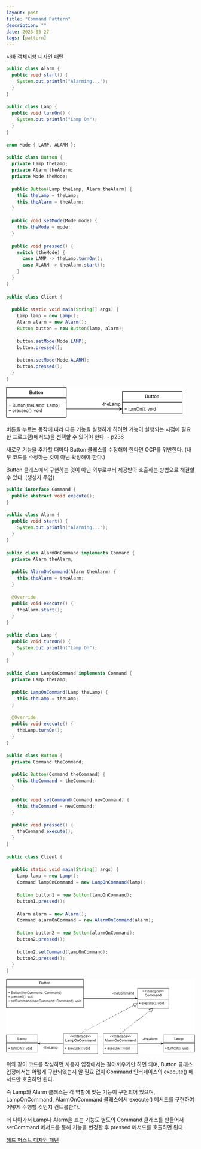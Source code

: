 ```yaml
---
layout: post
title: "Command Pattern"
description: ""
date: 2023-05-27
tags: [pattern]
---
```


<a href="http://www.yes24.com/Product/Goods/12501269">자바 객체지향 디자인 패턴</a>

```java
public class Alarm {
  public void start() {
    System.out.println("Alarming...");
  }
}

public class Lamp {
  public void turnOn() {
    System.out.println("Lamp On");
  }
}

enum Mode { LAMP, ALARM };

public class Button {
  private Lamp theLamp;
  private Alarm theAlarm;
  private Mode theMode;

  public Button(Lamp theLamp, Alarm theAlarm) {
    this.theLamp = theLamp;
    this.theAlarm = theAlarm;
  }

  public void setMode(Mode mode) {
    this.theMode = mode;
  }

  public void pressed() {
    switch (theMode) {
      case LAMP -> theLamp.turnOn();
      case ALARM -> theAlarm.start();
    }
  }
}

public class Client {

  public static void main(String[] args) {
    Lamp lamp = new Lamp();
    Alarm alarm = new Alarm();
    Button button = new Button(lamp, alarm);

    button.setMode(Mode.LAMP);
    button.pressed();

    button.setMode(Mode.ALARM);
    button.pressed();
  }
}
```

![0](/assets/images/command-pattern/0.png)

버튼을 누르는 동작에 따라 다른 기능을 실행하게 하려면 기능이 실행되는 시점에 필요한 프로그램(메서드)을 선택할 수 있어야 한다. - p236

새로운 기능을 추가할 때마다 Button 클래스를 수정해야 한다면 OCP를 위반한다. (내부 코드를 수정하는 것이 아닌 확장해야 한다.)

Button 클래스에서 구현하는 것이 아닌 외부로부터 제공받아 호출하는 방법으로 해결할 수 있다. (생성자 주입)

```java
public interface Command {
  public abstract void execute();
}

public class Alarm {
  public void start() {
    System.out.println("Alarming...");
  }
}

public class AlarmOnCommand implements Command {
  private Alarm theAlarm;

  public AlarmOnCommand(Alarm theAlarm) {
    this.theAlarm = theAlarm;
  }

  @Override
  public void execute() {
    theAlarm.start();
  }
}

public class Lamp {
  public void turnOn() {
    System.out.println("Lamp On");
  }
}

public class LampOnCommand implements Command {
  private Lamp theLamp;

  public LampOnCommand(Lamp theLamp) {
    this.theLamp = theLamp;
  }

  @Override
  public void execute() {
    theLamp.turnOn();
  }
}

public class Button {
  private Command theCommand;

  public Button(Command theCommand) {
    this.theCommand = theCommand;
  }

  public void setCommand(Command newCommand) {
    this.theCommand = newCommand;
  }

  public void pressed() {
    theCommand.execute();
  }
}

public class Client {

  public static void main(String[] args) {
    Lamp lamp = new Lamp();
    Command lampOnCommand = new LampOnCommand(lamp);

    Button button1 = new Button(lampOnCommand);
    button1.pressed();

    Alarm alarm = new Alarm();
    Command alarmOnCommand = new AlarmOnCommand(alarm);

    Button button2 = new Button(alarmOnCommand);
    button2.pressed();

    button2.setCommand(lampOnCommand);
    button2.pressed();
  }
}
```

![1](/assets/images/command-pattern/1.png)

위와 같이 코드를 작성하면 사용자 입장에서는 갈아끼우기만 하면 되며, Button 클래스 입장에서는 어떻게 구현되었는지 알 필요 없이 Command 인터페이스의 execute() 메서드만 호출하면 된다.

즉 Lamp와 Alarm 클래스는 각 역할에 맞는 기능이 구현되어 있으며, LampOnCommand, AlarmOnCommand 클래스에서 execute() 메서드를 구현하여 어떻게 수행할 것인지 컨트롤한다.

더 나아가서 Lamp나 Alarm을 끄는 기능도 별도의 Command 클래스를 만들어서 setCommand 메서드를 통해 기능을 변경한 후 pressed 메서드를 호출하면 된다.



<a href="http://www.yes24.com/Product/Goods/108192370">헤드 퍼스트 디자인 패턴</a>
